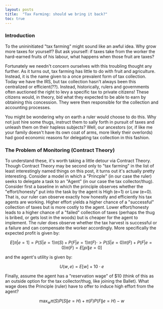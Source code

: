 ```yaml
---
layout: posts
title:  "Tax Farming: should we bring it back?"
toc: true
---
```

### Introduction
To the unininitiated "tax farming" might sound like an awful idea. Why grow more taxes for yourself? But ask yourself: if taxes take from the worker the hard-earned fruits of his labour, what happens when those fruit are taxes?

Fortunately we needn't concern ourselves with this troubling thought any further. As it turns out, tax farming has little to do with fruit and agriculture. Instead, it is the name given to a once prevalent form of tax collection. Today we have the IRS, but tax collection hasn't always been this centralized or efficient(??). Instead, historically, rulers and governments often auctioned the right to levy a specific tax to private citizens! These citizens would, in theory, bid what they expected to be able to earn by obtaining this concession. They were then responsible for the collection and accounting processes. 

You might be wondering why on earth a ruler would choose to do this. Why not just hire some thugs, instruct them to sally forth in pursuit of taxes and unleash them on their hapless subjects? Well, our ancestors (or, if like me your family doesn't have its own coat of arms, more likely their overlords) had good economic reasons for delegating tax collection in this fashion. 

### The Problem of Monitoring (Contract Theory)
To understand these, it's worth taking a little detour via Contract Theory. Though Contract Theory may be second only to "tax farming" in the list of least interestingly named things on this post, it turns out it's actually pretty interesting. Consider a model in which a "Princple" (in our case the ruler) seeks to delegate a task to an "Agent" (in our case the tax collector/thug). Consider first a baseline in which the principle observes whether the "effort/honesty" put into the task by the agent is High (e=1) or Low (e=0). That is, our ruler can observe exactly how honestly and efficiently his tax agents are working. Higher effort yields a higher chance of a "successful" collection of taxes but is more costly to the agent. Lower effort/honesty leads to a higher chance of a "failed" collection of taxes (perhaps the thug is bribed, or gets lost in the woods) but is cheaper for the agent to implement. The ruler does observe whether the tax harvest is successful or a failure and can compensate the worker accordingly. More specifically the expected profit is given by:

$$ E[\pi|e=1] = P(S|e=1)\pi(S) + P(F|e=1)\pi(F) \cdot > P(S|e=0)\pi(F)+P(F|e=0)\pi(F)= E[pi\|e=0] $$

and the agent's utility is given by:

$$ U(w,e) = E[w] + 10\cdot e $$

Finally, assume the agent has a "reservation wage" of \$10 (think of this as an outside option for the tax collector/thug, like joining the Ballet). What wage does the Principle (ruler) have to offer to induce high effort from the agent? 

$$ \max_{w} \pi(S)P(S\|e=H) + \pi(F)P(F\|e=H) - w $$


<object data="/assets/pdfs/TaxFarmingEssay.pdf" width="1000" height="1000" type='application/pdf'/></object>

